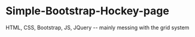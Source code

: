# Simple-Bootstrap-Hockey-page
HTML, CSS, Bootstrap, JS, JQuery -- mainly messing with the grid system

